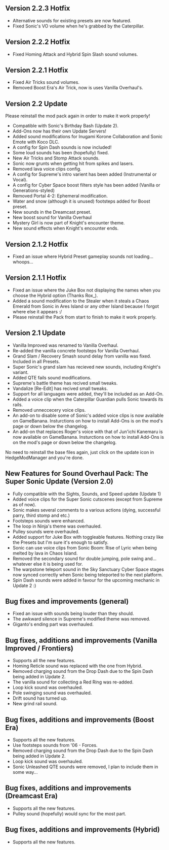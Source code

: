 ## Version 2.2.3 Hotfix
- Alternative sounds for existing presets are now featured.
- Fixed Sonic's VO volume when he's grabbed by the Caterpillar.

## Version 2.2.2 Hotfix
- Fixed Homing Attack and Hybrid Spin Slash sound volumes.

## Version 2.2.1 Hotfix
- Fixed Air Tricks sound volumes.
- Removed Boost Era's Air Trick, now is uses Vanilla Overhaul's.

## Version 2.2 Update
Please reinstall the mod pack again in order to make it work properly!

- Compatible with Sonic's Birthday Bash (Update 2).
- Add-Ons now has their own Update Servers!
- Added sound modifications for Inugami Korone Collaboration and Sonic Emote with Koco DLC.
- A config for Spin Dash sounds is now included!
- Some loud sounds has been (hopefully) fixed.
- New Air Tricks and Stomp Attack sounds.
- Sonic now grunts when getting hit from spikes and lasers.
- Removed lava voice clips config.
- A config for Supreme's intro varient has been added (Instrumental or Vocal).
- A config for Cyber Space boost filters style has been added (Vanilla or Generations-styled)
- Removed Portal 4-2: Ephemeral modification.
- Water and snow (although it is unused) footsteps added for Boost preset.
- New sounds in the Dreamcast preset.
- New boost sound for Vanilla Overhaul
- Mystery Girl is now part of Knight's encounter theme.
- New sound effects when Knight's encounter ends.

  
## Version 2.1.2 Hotfix
- Fixed an issue where Hybrid Preset gameplay sounds not loading... whoops...


## Version 2.1.1 Hotfix
- Fixed an issue where the Juke Box not displaying the names when you choose the Hybrid option (Thanks Rox_).
- Added a sound modification to the Stealer when it steals a Chaos Emerald from Sonic in Ares Island or any other Island because I forgot where else it appears :/
- Please reinstall the Pack from start to finish to make it work properly.

## Version 2.1 Update
- Vanilla Improved was renamed to Vanilla Overhaul.
- Re-added the vanilla concrete footsteps for Vanilla Overhaul.
- Grand Slam / Recovery Smash sound delay from vanilla was fixed. Included in all Presets.
- Super Sonic's grand slam has recieved new sounds, including Knight's variant.
- Added QTE fails sound modifications.
- Supreme's battle theme has recived small tweaks.
- Vandalize [Re-Edit] has recived small tweaks.
- Support for all languages were added, they'll be included as an Add-On.
- Added a voice clip when the Caterpillar Guardian pulls Sonic towards its rails.
- Removed unneccecery voice clips.
- An add-on to disable some of Sonic's added voice clips is now available on GameBanana. Insturctions on how to install Add-Ons is on the mod's page or down below the changelog.
- An add-on that replaces Roger's voice with that of Jun'ichi Kanemaru is now available on GameBanana. Insturctions on how to install Add-Ons is on the mod's page or down below the changelog.

No need to reinstall the base files again, just click on the update icon in HedgeModManager and you're done.

## New Features for Sound Overhaul Pack: The Super Sonic Update (Version 2.0)
- Fully compatible with the Sights, Sounds, and Speed update (Update 1)
- Added voice clips for the Super Sonic cutscenes (except from Supreme as of now). 
- Sonic makes several comments to a various actions (dying, successful parry, third stomp and etc.)
- Footsteps sounds were enhanced.
- The loop in Ninja's theme was overhauled.
- Pulley sounds were overhauled.
- Added support for Juke Box with toggleable features. Nothing crazy like the Presets but I'm sure it's enough to satisfy.
- Sonic can use voice clips from Sonic Boom: Rise of Lyric when being melted by lava in Chaos Island.
- Removed the secondary sound for double jumping, pole swing and... whatever else it is being used for.
- The warpstone teleport sound in the Sky Sanctuary Cyber Space stages now synced correctly when Sonic being teleported to the next platform.
- Spin Dash sounds were added in favour for the upcoming mechanic in Update 2 :)

## Bug fixes and improvements (general)
- Fixed an issue with sounds being louder than they should.
- The awkward silence in Supreme's modified theme was removed.
- Giganto's ending part was overhauled.

## Bug fixes, additions and improvements (Vanilla Improved / Frontiers)
- Supports all the new features.
- Homing Reticle sound was replaced with the one from Hybrid.
- Removed charging sound from the Drop Dash due to the Spin Dash being added in Update 2.
- The vanilla sound for collecting a Red Ring was re-added.
- Loop kick sound was overhauled.
- Pole swinging sound was overhauled.
- Drift sound has turned up.
- New grind rail sound.

## Bug fixes, additions and improvements (Boost Era)
- Supports all the new features.
- Use footsteps sounds from '06 - Forces.
- Removed charging sound from the Drop Dash due to the Spin Dash being added in Update 2.
- Loop kick sound was overhauled.
- Sonic Unleashed QTE sounds were removed, I plan to include them in some way...

## Bug fixes, additions and improvements (Dreamcast Era)
- Supports all the new features.
- Pulley sound (hopefully) would sync for the most part.

## Bug fixes, additions and improvements (Hybrid)
- Supports all the new features.
